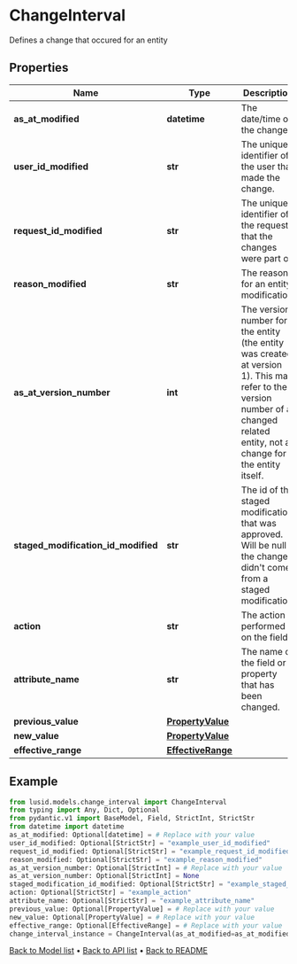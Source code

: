 # ChangeInterval

Defines a change that occured for an entity
## Properties
Name | Type | Description | Notes
------------ | ------------- | ------------- | -------------
**as_at_modified** | **datetime** | The date/time of the change. | [optional] 
**user_id_modified** | **str** | The unique identifier of the user that made the change. | [optional] 
**request_id_modified** | **str** | The unique identifier of the request that the changes were part of. | [optional] 
**reason_modified** | **str** | The reason for an entity modification. | [optional] 
**as_at_version_number** | **int** | The version number for the entity (the entity was created at version 1). This may refer to the version number of a changed related entity, not a change for the entity itself. | [optional] 
**staged_modification_id_modified** | **str** | The id of the staged modification that was approved. Will be null if the change didn&#39;t come from a staged modification. | [optional] 
**action** | **str** | The action performed on the field. | [optional] 
**attribute_name** | **str** | The name of the field or property that has been changed. | [optional] 
**previous_value** | [**PropertyValue**](PropertyValue.md) |  | [optional] 
**new_value** | [**PropertyValue**](PropertyValue.md) |  | [optional] 
**effective_range** | [**EffectiveRange**](EffectiveRange.md) |  | [optional] 
## Example

```python
from lusid.models.change_interval import ChangeInterval
from typing import Any, Dict, Optional
from pydantic.v1 import BaseModel, Field, StrictInt, StrictStr
from datetime import datetime
as_at_modified: Optional[datetime] = # Replace with your value
user_id_modified: Optional[StrictStr] = "example_user_id_modified"
request_id_modified: Optional[StrictStr] = "example_request_id_modified"
reason_modified: Optional[StrictStr] = "example_reason_modified"
as_at_version_number: Optional[StrictInt] = # Replace with your value
as_at_version_number: Optional[StrictInt] = None
staged_modification_id_modified: Optional[StrictStr] = "example_staged_modification_id_modified"
action: Optional[StrictStr] = "example_action"
attribute_name: Optional[StrictStr] = "example_attribute_name"
previous_value: Optional[PropertyValue] = # Replace with your value
new_value: Optional[PropertyValue] = # Replace with your value
effective_range: Optional[EffectiveRange] = # Replace with your value
change_interval_instance = ChangeInterval(as_at_modified=as_at_modified, user_id_modified=user_id_modified, request_id_modified=request_id_modified, reason_modified=reason_modified, as_at_version_number=as_at_version_number, staged_modification_id_modified=staged_modification_id_modified, action=action, attribute_name=attribute_name, previous_value=previous_value, new_value=new_value, effective_range=effective_range)

```

[Back to Model list](../README.md#documentation-for-models) &#8226; [Back to API list](../README.md#documentation-for-api-endpoints) &#8226; [Back to README](../README.md)

